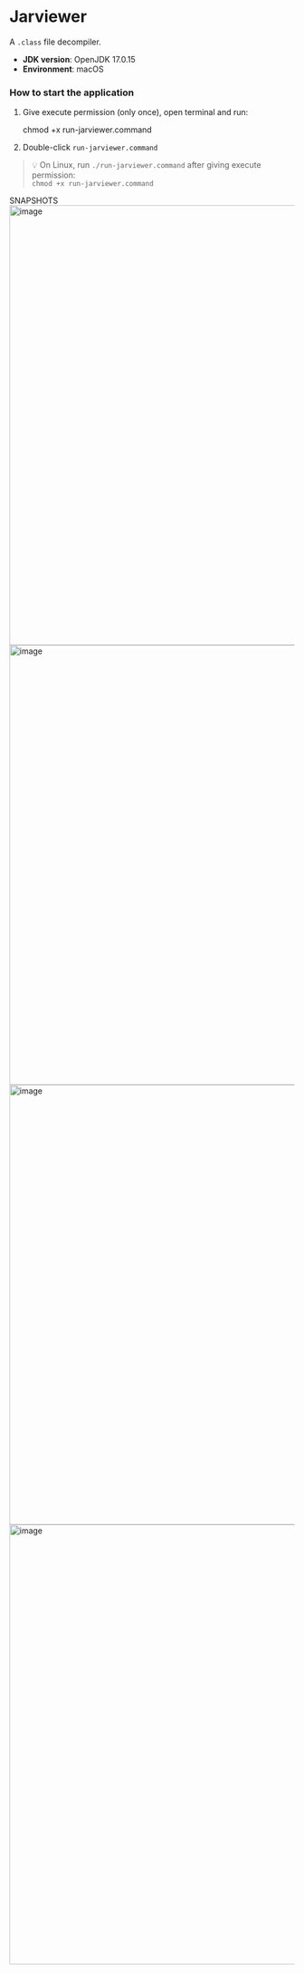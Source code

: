 # Jarviewer
A `.class` file decompiler.

- **JDK version**: OpenJDK 17.0.15  
- **Environment**: macOS  

### How to start the application

1. Give execute permission (only once), open terminal and run:  
   
   chmod +x run-jarviewer.command

2. Double-click `run-jarviewer.command`

> 💡 On Linux, run `./run-jarviewer.command` after giving execute permission:  
> `chmod +x run-jarviewer.command`


 SNAPSHOTS
<img width="1099" height="776" alt="image" src="https://github.com/user-attachments/assets/5edc80c4-aa78-4277-aca3-9a0e8ab8deaf" />
<img width="1099" height="776" alt="image" src="https://github.com/user-attachments/assets/ccaa315a-1712-4c1e-8229-46a7a2963c27" />
<img width="1099" height="776" alt="image" src="https://github.com/user-attachments/assets/7d848c94-2529-4f53-876c-ecfebc1c5e14" />
<img width="1099" height="776" alt="image" src="https://github.com/user-attachments/assets/6d96c7e4-0e11-401a-8f09-a25694ff38ff" />



 
